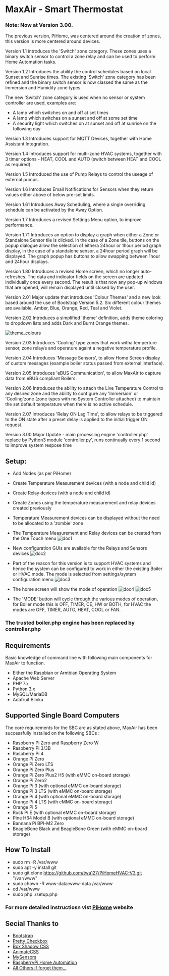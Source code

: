 # MaxAir - Smart Thermostat

### Note: Now at Version 3.00.

The previous version, PiHome, was centered around the creation of zones, this version is more centered around devices.

Version 1.1 introduces the 'Switch' zone category. These zones uses a binary switch sensor to control a zone relay and can be used to perform Home Automation tasks.

Version 1.2 Introduces the ability the control schedules based on local Sunset and Sunrise times. The existing 'Switch' zone category has been refined and the binary switch sensor is now classed the same as the Immersion and Humidity zone types.

The new 'Switch' zone category is used when no sensor or system controller are used, examples are:
* A lamp which switches on and off at set times
* A lamp which switches on a sunset and off at some set time
* A security light which switches on at sunset and off at sunrise on the following day

Version 1.3 Introduces support for MQTT Devices, together with Home Assistant Integration.

Version 1.4 Introduces support for multi-zone HVAC systems, together with 3 timer options - HEAT, COOL and AUTO (switch between HEAT and COOL as required).

Version 1.5 Introduced the use of Pump Relays to control the useage of external pumps.

Version 1.6 Introduces Email Notifications for Sensors when they return values either above of below pre-set limits.

Version 1.61 Introduces Away Scheduling, where a single overriding schedule can be activated by the Away Option.

Version 1.7 Introduces a revised Settings Menu option, to improve performance.

Version 1.71 Introduces an option to display a graph when either a Zone or Standalone Sensor tile is clicked. In the case of a Zone tile, buttons on the popup dialogue allow the selection of eithera 24hour or 1hour period graph display, in the case of a standalone sensor, a 24hour period graph will be displayed. The graph popup has buttons to allow swapping between 1hour and 24hour displays.

Version 1.80 Introduces a revised Home screen, which no longer auto-refreshes. The data and indicator fields on the screen are updated individually once every second. The result is that now any pop-up windows that are opened, will remain displayed until closed by the user. 

Version 2.01 Major update that introduces 'Colour Themes' and a new look based around the use of Bootstrap Version 5.2. Six different colour themes are available, Amber, Blue, Orange, Red, Teal and Violet.

Version 2.02 Introduces a simplified 'theme' definition, adds theme coloring to dropdown lists and adds Dark and Burnt Orange themes.

![theme_colours](https://user-images.githubusercontent.com/46624596/173180055-25914223-90f9-40e9-9a09-6c9854efd4d6.png)

Version 2.03 Introduces 'Cooling' type zones that work witha temperture sensor, zone relay/s and operature againt a negative temperature profile.

Version 2.04 Introduces 'Message Sensors', to allow Home Screen display of custom messages (example boiler status passed from external interface).

Version 2.05 Introduces 'eBUS Communication', to allow MaxAir to capture data from eBUS compliant Boilers.

Version 2.06 Introduces the ability to attach the Live Temperature Control to any desired zone and the ability to configure any 'Immersion' or 'Cooling'zone (zone types with no System Controller attached) to maintain the set default temperature when there is no active schedule.

Version 2.07 Introduces 'Relay ON Lag Time', to allow relays to be triggered to the ON state after a preset delay is applied to the initial trigger ON request.

Version 3.00 Major Update - main processing engine 'controller.php' replace by Python3 module 'controller.py', runs continually every 1 second to improve system respose time

## Setup:

* Add Nodes (as per PiHome)
* Create Temperature Measurement devices (with a node and child id)
* Create Relay devices (with a node and child id)
* Create Zones using the temperature measurement and relay devices created previously
* Temperature Measurement devices can be displayed without the need to be allocated to a 'zombie' zone

* The Temperature Measurement and Relay devices can be created from the One Touch menu
![doc1](https://user-images.githubusercontent.com/46624596/171923125-a4895306-a295-4c14-a2dc-f2c685e3aa1e.JPG)

* New configuration GUIs are available for the Relays and Sensors devices
![doc2](https://user-images.githubusercontent.com/46624596/171923178-8066063f-4e21-4e96-8649-a37da18db888.JPG)

* Part of the reason for this version is to support HVAC systems and hence the system can be configured to work in either the existing Boiler or HVAC mode. The mode is selected from settings/system configuration menu
![doc3](https://user-images.githubusercontent.com/46624596/171923242-5b36b742-b8bb-4090-9146-935aae59c03e.JPG)

* The home screen will show the mode of operation
![doc4](https://user-images.githubusercontent.com/46624596/171923332-72295169-8899-4d93-a675-d3fea62c4713.JPG)
![doc5](https://user-images.githubusercontent.com/46624596/171923351-65b4df03-78b9-4278-a503-47125d04507d.JPG)

* The 'MODE' button will cycle through the various modes of operation, for Boiler mode this is OFF, TIMER, CE, HW or BOTH, for HVAC the modes are OFF, TIMER, AUTO, HEAT, COOL or FAN.

### The trusted boiler.php engine has been replaced by controller.php

## Requirements
Basic knowledge of command line with following main components for MaxAir to function.
* Either the Raspbian or Armbian Operating System
* Apache Web Server
* PHP 7.x
* Python 3.x
* MySQL/MariaDB
* Adafruit Blinka

## Supported Single Board Computers
The core requirements for the SBC are as stated above, MaxAir has been successfully installed on the following SBCs :
* Raspberry Pi Zero and Raspberry Zero W 
* Raspberry Pi 3/3B
* Raspberry Pi 4
* Orange Pi Zero
* Orange Pi Zero LTS
* Orange Pi Zero Plus
* Orange Pi Zero Plus2 H5 (with eMMC on-board storage)
* Orange Pi Zero2
* Orange Pi 3 (with optional eMMC on-board storage)
* Orange Pi 3 LTS (with eMMC on-board storage)
* Orange Pi 4 (with optional eMMC on-board storage)
* Orange Pi 4 LTS (with eMMC on-board storage)
* Orange Pi 5
* Rock Pi E (with optional eMMC on-board storage)
* Pine H64 Model B (with optional eMMC on-board storage)
* Bannana Pi BPI-M2 Zero
* BeagleBone Black and BeagleBone Green (with eMMC on-board storage)

## How To Install
* sudo rm -R /var/www
* sudo apt -y install git
* sudo git clone https://github.com/twa127/PiHomeHVAC-V3.git "/var/www"
* sudo chown -R www-data:www-data /var/www
* cd /var/www
* sudo php ./setup.php

### For more detailed instructiosn vist [PiHome](http://www.pihome.eu "PiHome - Smart Heating Control") website 


## Secial Thanks to

* [Bootstrap](https://getbootstrap.com/ "Bootstrap ")
* [Pretty Checkbox](http://www.cssscript.com/pretty-checkbox-radio-inputs-bootstrap-awesome-bootstrap-checkbox-css "Pretty Checkbox ")
* [Box Shadow CSS](http://www.cssmatic.com/box-shadow "Box Shadow CSS")
* [AnimateCSS](https://daneden.github.io/animate.css "Animate.css ")
* [MySensors](https://www.mysensors.org "MySensors")
* [RaspberryPi Home Automation](http://pihome.harkemedia.de "RaspberryPi Home Automation")
* [All Others if forget them...](http://www.pihome.eu "All Others if forget them...")

